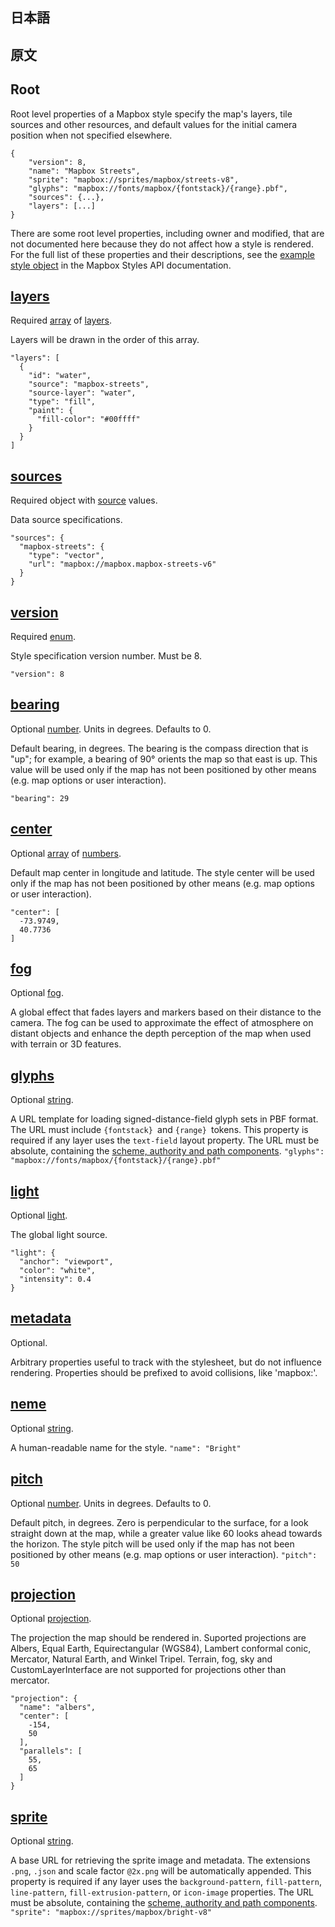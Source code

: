 ## 日本語

## 原文

## Root

Root level properties of a Mapbox style specify the map's layers, tile sources and other resources, and default values for the initial camera position when not specified elsewhere.
```
{
    "version": 8,
    "name": "Mapbox Streets",
    "sprite": "mapbox://sprites/mapbox/streets-v8",
    "glyphs": "mapbox://fonts/mapbox/{fontstack}/{range}.pbf",
    "sources": {...},
    "layers": [...]
}
```

There are some root level properties, including owner and modified, that are not documented here because they do not affect how a style is rendered. For the full list of these properties and their descriptions, see the [example style object](https://docs.mapbox.com/api/maps/styles/#the-style-object) in the Mapbox Styles API documentation.

## [layers](https://docs.mapbox.com/mapbox-gl-js/style-spec/root/?fbclid=IwAR0NUepnn4i-OW34EZ54LHmtel9cBS9pweaT3o1KsHkbCit_sKf4B14vltM#layers)
Required [array](https://docs.mapbox.com/mapbox-gl-js/style-spec/types/#array) of [layers](https://docs.mapbox.com/mapbox-gl-js/style-spec/layers/).

Layers will be drawn in the order of this array.

```
"layers": [
  {
    "id": "water",
    "source": "mapbox-streets",
    "source-layer": "water",
    "type": "fill",
    "paint": {
      "fill-color": "#00ffff"
    }
  }
]
```

## [sources](https://docs.mapbox.com/mapbox-gl-js/style-spec/root/?fbclid=IwAR0NUepnn4i-OW34EZ54LHmtel9cBS9pweaT3o1KsHkbCit_sKf4B14vltM#sources)
Required object with [source](https://docs.mapbox.com/mapbox-gl-js/style-spec/sources/) values.

Data source specifications.
```
"sources": {
  "mapbox-streets": {
    "type": "vector",
    "url": "mapbox://mapbox.mapbox-streets-v6"
  }
}
```

## [version](https://docs.mapbox.com/mapbox-gl-js/style-spec/root/?fbclid=IwAR0NUepnn4i-OW34EZ54LHmtel9cBS9pweaT3o1KsHkbCit_sKf4B14vltM#version)
Required [enum](https://docs.mapbox.com/mapbox-gl-js/style-spec/types/#enum).

Style specification version number. Must be 8.
```
"version": 8
```

## [bearing](https://docs.mapbox.com/mapbox-gl-js/style-spec/root/?fbclid=IwAR0NUepnn4i-OW34EZ54LHmtel9cBS9pweaT3o1KsHkbCit_sKf4B14vltM#bearing)
Optional [number](https://docs.mapbox.com/mapbox-gl-js/style-spec/types/#number). Units in degrees. Defaults to 0.

Default bearing, in degrees. The bearing is the compass direction that is "up"; for example, a bearing of 90° orients the map so that east is up. This value will be used only if the map has not been positioned by other means (e.g. map options or user interaction).
```
"bearing": 29
```

## [center](https://docs.mapbox.com/mapbox-gl-js/style-spec/root/#center)
Optional [array](https://docs.mapbox.com/mapbox-gl-js/style-spec/types/#array) of [numbers](https://docs.mapbox.com/mapbox-gl-js/style-spec/types/#number).

Default map center in longitude and latitude. The style center will be used only if the map has not been positioned by other means (e.g. map options or user interaction).
```
"center": [
  -73.9749,
  40.7736
]
```

## [fog](https://docs.mapbox.com/mapbox-gl-js/style-spec/root/#fog)
Optional [fog](https://docs.mapbox.com/mapbox-gl-js/style-spec/types/#fog).

A global effect that fades layers and markers based on their distance to the camera. The fog can be used to approximate the effect of atmosphere on distant objects and enhance the depth perception of the map when used with terrain or 3D features.

## [glyphs](https://docs.mapbox.com/mapbox-gl-js/style-spec/root/#glyphs)
Optional [string](https://docs.mapbox.com/mapbox-gl-js/style-spec/types/#string).

A URL template for loading signed-distance-field glyph sets in PBF format. The URL must include ```{fontstack} ```and ```{range} ```tokens. This property is required if any layer uses the ```text-field``` layout property. The URL must be absolute, containing the [scheme, authority and path components](https://en.wikipedia.org/wiki/URL#Syntax).
```"glyphs": "mapbox://fonts/mapbox/{fontstack}/{range}.pbf"```

## [light](https://docs.mapbox.com/mapbox-gl-js/style-spec/root/#light)
Optional [light](https://docs.mapbox.com/mapbox-gl-js/style-spec/light/).

The global light source.
```
"light": {
  "anchor": "viewport",
  "color": "white",
  "intensity": 0.4
}
```

## [metadata](https://docs.mapbox.com/mapbox-gl-js/style-spec/root/#metadata)
Optional.

Arbitrary properties useful to track with the stylesheet, but do not influence rendering. Properties should be prefixed to avoid collisions, like 'mapbox:'.

## [neme](https://docs.mapbox.com/mapbox-gl-js/style-spec/root/#name)
Optional [string](https://docs.mapbox.com/mapbox-gl-js/style-spec/types/#string).

A human-readable name for the style.
```"name": "Bright"```

## [pitch](https://docs.mapbox.com/mapbox-gl-js/style-spec/root/#pitch)
Optional [number](https://docs.mapbox.com/mapbox-gl-js/style-spec/types/#number). Units in degrees. Defaults to 0.

Default pitch, in degrees. Zero is perpendicular to the surface, for a look straight down at the map, while a greater value like 60 looks ahead towards the horizon. The style pitch will be used only if the map has not been positioned by other means (e.g. map options or user interaction).
```"pitch": 50```

## [projection](https://docs.mapbox.com/mapbox-gl-js/style-spec/root/#projection)
Optional [projection](https://docs.mapbox.com/mapbox-gl-js/style-spec/types/#projection).

The projection the map should be rendered in. Suported projections are Albers, Equal Earth, Equirectangular (WGS84), Lambert conformal conic, Mercator, Natural Earth, and Winkel Tripel. Terrain, fog, sky and CustomLayerInterface are not supported for projections other than mercator.
```
"projection": {
  "name": "albers",
  "center": [
    -154,
    50
  ],
  "parallels": [
    55,
    65
  ]
}
```

## [sprite](https://docs.mapbox.com/mapbox-gl-js/style-spec/root/#sprite)
Optional [string](https://docs.mapbox.com/mapbox-gl-js/style-spec/types/#string).

A base URL for retrieving the sprite image and metadata. The extensions ```.png```, ```.json``` and scale factor ```@2x.png``` will be automatically appended. This property is required if any layer uses the ```background-pattern```, ```fill-pattern```, ```line-pattern```, ```fill-extrusion-pattern```, or ```icon-image``` properties. The URL must be absolute, containing the [scheme, authority and path components](https://en.wikipedia.org/wiki/URL#Syntax).
```"sprite": "mapbox://sprites/mapbox/bright-v8"```
